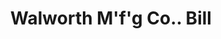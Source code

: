 ---
doi: 10.7916/D8PC4DGS
date_other: '1892'
date_other_textual: '1892'
form: printed ephemera
genre:
- Invoices
name:
- Walworth M'f'g Co.
object_in_context_url: https://biggert.cul.columbia.edu/items/view/ave_biggert_00473
subject_hierarchical_geographic:
- Boston, Massachusetts, United States
subject_name:
- Walworth M'f'g Co.
title: Walworth M'f'g Co.. Bill
sort_title: Walworth M'f'g Co.. Bill
call_number: ave_biggert_00473
coordinates:
- 42.35805555555556,-71.06361111111111
pid: ave_biggert_00473
identifiers: ave_biggert_00473
thumbnail: https://derivativo-3.library.columbia.edu/iiif/2/ldpd:344153/full/!256,256/0/native.jpg
permalink: "/items/ave_biggert_00473/"
layout: iiif-image-page
---